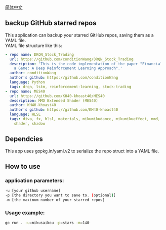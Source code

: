 [简体中文](README.zh_CN.md)

## backup GitHub starred repos
This application can backup your starred GitHub repos, saving them as a YAML file.  
YAML file structure like this:
```YAML
- repo name: DRQN_Stock_Trading
  url: https://github.com/conditionWang/DRQN_Stock_Trading
  description: 'This is the code implementation of the paper "Financial Trading as
    a Game: A Deep Reinforcement Learning Approach".'
  author: conditionWang
  author's github: https://github.com/conditionWang
  language: Python
  tags: drqn, lstm, reinforcement-learning, stock-trading
- repo name: MES40
  url: https://github.com/KH40-khoast40/MES40
  description: MMD Extended Shader (MES40)
  author: KH40-khoast40
  author's github: https://github.com/KH40-khoast40
  language: HLSL
  tags: diva, fx, hlsl, materials, mikumikudance, mikumikueffect, mmd, mme, project,
    shader, shadow
```

## Dependcies
This app uses gopkg.in/yaml.v2 to serialize the repo struct into a YAML file.

## How to use
### application parameters:
```bash
-u [your github username]
-p [the directory you want to save to. (optional)]
-m [the maxinum number of your starred repos]
```

### Usage example:
```bash
go run . -u=nikusaikou -p=stars -m=140
```
